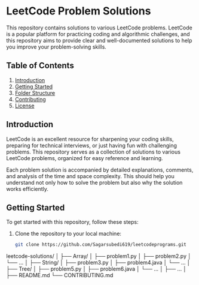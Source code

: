 # LeetCode Problem Solutions

This repository contains solutions to various LeetCode problems. LeetCode is a popular platform for practicing coding and algorithmic challenges, and this repository aims to provide clear and well-documented solutions to help you improve your problem-solving skills.

## Table of Contents

1. [Introduction](#introduction)
2. [Getting Started](#getting-started)
3. [Folder Structure](#folder-structure)
4. [Contributing](#contributing)
5. [License](#license)

## Introduction

LeetCode is an excellent resource for sharpening your coding skills, preparing for technical interviews, or just having fun with challenging problems. This repository serves as a collection of solutions to various LeetCode problems, organized for easy reference and learning.

Each problem solution is accompanied by detailed explanations, comments, and analysis of the time and space complexity. This should help you understand not only how to solve the problem but also why the solution works efficiently.

## Getting Started

To get started with this repository, follow these steps:

1. Clone the repository to your local machine:

   ```bash
   git clone https://github.com/Sagarsubedi619/leetcodeprograms.git

   
leetcode-solutions/
│
├── Array/
│   ├── problem1.py
│   ├── problem2.py
│   └── ...
│
├── String/
│   ├── problem3.py
│   ├── problem4.java
│   └── ...
│
├── Tree/
│   ├── problem5.py
│   ├── problem6.java
│   └── ...
│
├── ...
│
├── README.md
└── CONTRIBUTING.md
